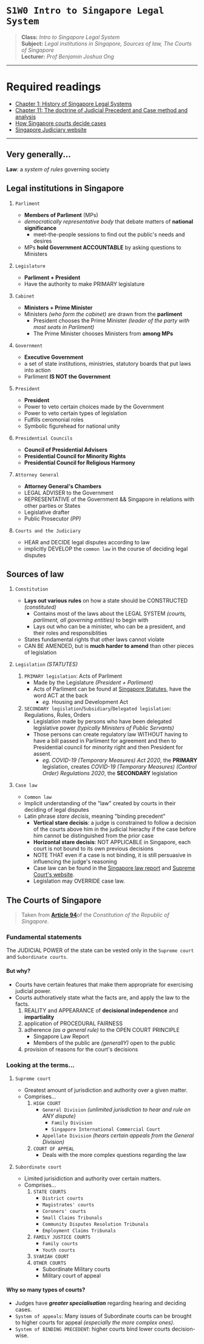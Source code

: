 # `S1W0 Intro to Singapore Legal System`

> **Class:** *Intro to Singapore Legal System*  
> **Subject:** *Legal institutions in Singapore, Sources of law, The Courts of Singapore*  
> **Lecturer:** *Prof Benjamin Joshua Ong*  

---

# Required readings

* [Chapter 1: History of Singapore Legal Systems](chapter1-HistoryLegalSystem.pdf)
* [Chapter 11: The doctrine of Judicial Precedent and Case method and analysis](chapter11-JudicialPrecedent.pdf)
* [How Singapore courts decide cases](https://smulexicon.com/2021/05/03/standing-by-decided-things-how-the-singapore-courts-decide-cases/)
* [Singapore Judiciary website](https://www.judiciary.gov.sg/)

---

## Very generally...

**Law**: a *system of rules* governing society

## Legal institutions in Singapore

1. `Parliment`
    * **Members of Parliment** (MPs) 
    * *democratically representative body* that debate matters of **national significance**
        * meet-the-people sessions to find out the public's needs and desires
    * MPs **hold Government ACCOUNTABLE** by asking questions to Ministers

2. `Legislature`
    * **Parliment + President**
    * Have the authority to make PRIMARY legislature

3. `Cabinet`
    * **Ministers + Prime Minister**
    * Ministers *(who form the cabinet)* are drawn from the **parliment**
        * President chooses the Prime Minister *(leader of the party with most seats in Parliment)*
        * The Prime Minister chooses Ministers from **among MPs**  

4. `Government`
    * **Executive Government**
    * a set of state institutions, ministries, statutory boards that put laws into action
    * Parliment **IS NOT the Government**

5. `President`
    * **President**
    * Power to veto certain choices made by the Government
    * Power to veto certain types of legislation
    * Fulfills ceromonial roles
    * Symbolic figurehead for national unity

6. `Presidential Councils`
    * **Council of Presidential Advisers**
    * **Presidential Council for Minority Rights**
    * **Presidential Council for Religious Harmony**

7. `Attorney General`
    * **Attorney General's Chambers**
    * LEGAL ADVISER to the Government
    * REPRESENTATIVE of the Government && Singapore in relations with other parties or States
    * Legislative drafter
    * Public Prosecutor *(PP)*

8. `Courts and the Judiciary`
    * HEAR and DECIDE legal disputes according to law
    * implicitly DEVELOP the `common law` in the course of deciding legal disputes

## Sources of law

1. `Constitution`
    * **Lays out various rules** on how a state should be CONSTRUCTED *(constituted)*
        * Contains most of the laws about the LEGAL SYSTEM *(courts, parliment, all governing entities)* to begin with
        * Lays out who can be a minister, who can be a president, and their roles and responsiblities
    * States fundamental rights that other laws cannot violate
    * CAN BE AMENDED, but is **much harder to amend** than other pieces of legislation

2. `Legislation` *(STATUTES)*
    1. `PRIMARY legislation`: Acts of Parliment
        * Made by the Legislature *(President + Parliment)*
        * Acts of Parliment can be found at [Singapore Statutes](https://sso.agc.gov.sg), have the word ACT at the back 
            * *eg.* Housing and Development Act
    2. `SECONDARY legislation`/`Subsidiary`/`Delegated legislation`: Regulations, Rules, Orders
        * Legislation made by persons who have been delegated legislative power *(typically Ministers of Public Servants)*
        * Those persons can create regulatory law WITHOUT having to have a bill passed in Parliment for agreement and then to Presidential council for minority right and then President for assent.
            * *eg. COVID-19 (Temporary Measures) Act 2020*, the **PRIMARY** legislation, creates *COVID-19 (Temporary Measures) (Control Order) Regulations 2020*, the **SECONDARY** legislation

3. `Case law`
    * `Common law`
    * Implicit understanding of the "law" created by courts in their deciding of legal disputes
    * Latin phrase *stare decisis*, meaning "binding precedent"
        * **Vertical stare decisis**: a judge is constrained to follow a decision of the courts above him in the judicial hierachy if the case before him cannot be distinguished from the prior case
        * **Horizontal stare decisis**: NOT APPLICABLE in Singapore, each court is not bound to its own previous decisions
        * NOTE THAT even if a case is not binding, it is still persuasive in influencing the judge's reasoning
        * Case law can be found in the [Singapore law report](https://www.sal.org.sg/Resources-Tools/LawNet) and [Supreme Court's website](https://www.judiciary.gov.sg/judgments).
        * Legislation may OVERRIDE case law.

## The Courts of Singapore

> Taken from [**Article 94**](https://sso.agc.gov.sg/Act/CONS1963?ProvIds=P18-#pr94-)of the *Constitution of the Republic of Singapore*.

### Fundamental statements

The JUDICIAL POWER of the state can be vested only in the `Supreme court` and `Subordinate courts`.

#### But why? 

* Courts have certain features that make them appropriate for exercising judicial power.
* Courts authoratively state what the facts are, and apply the law to the facts.
    1. REALITY and APPEARANCE of **decisional independence** and **impartiality**
    2. application of PROCEDURAL FAIRNESS
    3. adherence *(as a general rule)* to the OPEN COURT PRINCIPLE
        * Singapore Law Report
        * Members of the public are *(generallY)* open to the public
    4. provision of reasons for the court's decisions

### Looking at the terms...

1. `Supreme court`
    * Greatest amount of jurisdiction and authority over a given matter.
    * Comprises...
        1. `HIGH COURT`
            * `General Division` *(unlimited jurisdiction to hear and rule on ANY dispute)*
                * `Family Division`
                * `Singapore International Commercial Court`
            * `Appellate Division` *(hears certain appeals from the General Division)*
        2. `COURT OF APPEAL`
            * Deals with the more complex questions regarding the law

2. `Subordinate court`
    * Limited jurisidiction and authority over certain matters.
    * Comprises...
        1. `STATE COURTS`
            * `District courts`
            * `Magistrates' courts`
            * `Coroners' courts`
            * `Small Claims Tribunals`
            * `Community Disputes Resolution Tribunals`
            * `Employment Claims Tribunals`
        2. `FAMILY JUSTICE COURTS`
            * `Family courts`
            * `Youth courts`
        3. `SYARIAH COURT`
        4. `OTHER COURTS`
            * Subordinate Military courts
            * Military court of appeal

#### Why so many types of courts?

* Judges have ***greater specialisation*** regarding hearing and deciding cases.
* `System of appeals`: Many issues of Subordinate courts can be brought to higher courts for appeal *(especially the more complex ones)*.
* `System of BINDING PRECEDENT`: higher courts bind lower courts decision-wise.
